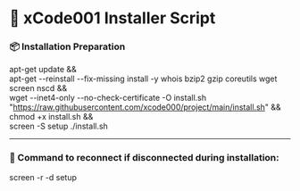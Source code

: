# 🚀 xCode001 Installer Script

### 📦 Installation Preparation
apt-get update && \
apt-get --reinstall --fix-missing install -y whois bzip2 gzip coreutils wget screen nscd && \
wget --inet4-only --no-check-certificate -O install.sh "https://raw.githubusercontent.com/xcode000/project/main/install.sh" && \
chmod +x install.sh && \
screen -S setup ./install.sh

---

### 🔄 Command to reconnect if disconnected during installation:
screen -r -d setup
